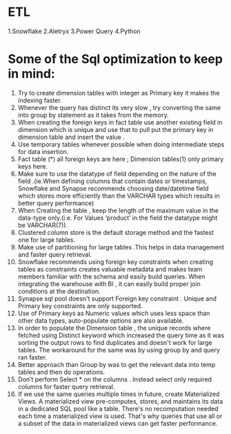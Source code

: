 # ETL
1.Snowflake
2.Aletryx
3.Power Query
4.Python

# Some of the Sql optimization to keep in mind:
1. Try to create dimension tables with integer as Primary key it makes the indexing faster.
2. Whenever the query has distinct its very slow , try converting the same into group by statement as it takes from the memory.
3. When creating the foreign keys in fact table use another existing field in dimension which is unique and use that to pull put the primary key in dimension table and insert the value .
4. Use temporary tables whenever possible when doing intermediate steps for data insertion.
5. Fact table (*) all foreign keys are here ; Dimension tables(1) only primary keys here.
6.	Make sure to use the datatype of field depending on the nature of the field .(ie.When defining columns that contain dates or timestamps, Snowflake and Synapse recommends choosing date/datetime field which stores more efficiently than the VARCHAR types which results in better query performance)
7.	When Creating the table , keep the length of the maximum value in the data-type only.(i.e. For Values ‘product’ in the field the datatype might be VARCHAR(7)).
8.	Clustered column store is the default storage method and the fastest one for large tables.
9.	Make use of partitioning for large tables .This helps in data management and faster query retrieval.
10.	Snowflake recommends using foreign key constraints when creating tables as constraints creates valuable metadata and makes team members familiar with the  schema and easily build queries. When integrating the warehouse with BI , it can easily build proper join conditions at the destination.
11.	Synapse sql pool doesn't support Foreign key constraint . Unique and Primary key constraints are only supported.
12.	Use of Primary keys as Numeric values which uses less space than other data types, auto-populate options are also available.
13.	In order to populate the Dimension table , the unique records where fetched using Distinct keyword which increased the query time as it was sorting the output rows to find duplicates and doesn't work for large tables. The workaround for the same was by using group by and query ran faster. 
14.	Better approach than Group by was to get the relevant data into temp tables and then do operations.
15.	Don’t perform Select * on the columns . Instead select only required columns for faster query retrieval.
16.	If we use the same queries multiple times in future, create Materialized Views. A materialized view pre-computes, stores, and maintains its data in a dedicated SQL pool like a table. There's no recomputation needed each time a materialized view is used. That's why queries that use all or a subset of the data in materialized views can get faster performance.

